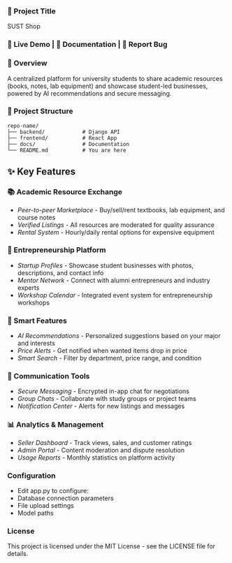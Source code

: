 ### 📌 Project Title
SUST Shop

### 🔗 Live Demo | 📄 Documentation | 📌 Report Bug

### 🚀 Overview

A centralized platform for university students to share academic resources (books, notes, lab equipment) and showcase student-led businesses, powered by AI recommendations and secure messaging.
### 📂 Project Structure
```text
repo-name/  
├── backend/            # Django API  
├── frontend/           # React App  
├── docs/               # Documentation  
└── README.md           # You are here
```
## ✨ Key Features

### 📚 Academic Resource Exchange
- *Peer-to-peer Marketplace* - Buy/sell/rent textbooks, lab equipment, and course notes
- *Verified Listings* - All resources are moderated for quality assurance
- *Rental System* - Hourly/daily rental options for expensive equipment

### 🚀 Entrepreneurship Platform
- *Startup Profiles* - Showcase student businesses with photos, descriptions, and contact info
- *Mentor Network* - Connect with alumni entrepreneurs and industry experts
- *Workshop Calendar* - Integrated event system for entrepreneurship workshops

### 🤖 Smart Features
- *AI Recommendations* - Personalized suggestions based on your major and interests
- *Price Alerts* - Get notified when wanted items drop in price
- *Smart Search* - Filter by department, price range, and condition

### 💬 Communication Tools
- *Secure Messaging* - Encrypted in-app chat for negotiations
- *Group Chats* - Collaborate with study groups or project teams
- *Notification Center* - Alerts for new listings and messages

### 📊 Analytics & Management
- *Seller Dashboard* - Track views, sales, and customer ratings
- *Admin Portal* - Content moderation and dispute resolution
- *Usage Reports* - Monthly statistics on platform activity

### Configuration
- Edit app.py to configure:
- Database connection parameters
- File upload settings
- Model paths

### License
This project is licensed under the MIT License - see the LICENSE file for details.

